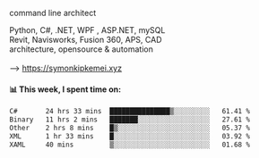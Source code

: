 command line architect

Python, C#, .NET, WPF , ASP.NET, mySQL <br>
Revit, Navisworks, Fusion 360, APS, CAD <br>
architecture, opensource & automation<br>
<br>
--> https://symonkipkemei.xyz

#### 📊 This week, I spent time on:
<!--START_SECTION:waka-->

```txt
C#       24 hrs 33 mins  ███████████████▒░░░░░░░░░   61.41 %
Binary   11 hrs 2 mins   ███████░░░░░░░░░░░░░░░░░░   27.61 %
Other    2 hrs 8 mins    █▒░░░░░░░░░░░░░░░░░░░░░░░   05.37 %
XML      1 hr 33 mins    █░░░░░░░░░░░░░░░░░░░░░░░░   03.92 %
XAML     40 mins         ▒░░░░░░░░░░░░░░░░░░░░░░░░   01.68 %
```

<!--END_SECTION:waka-->
